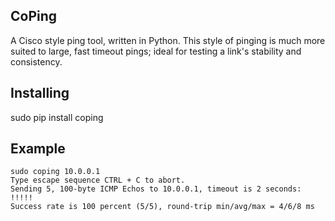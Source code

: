 ## CoPing

A Cisco style ping tool, written in Python.  This style of pinging is
much more suited to large, fast timeout pings; ideal for testing a link's
stability and consistency.

## Installing
sudo pip install coping

## Example
```
sudo coping 10.0.0.1
Type escape sequence CTRL + C to abort. 
Sending 5, 100-byte ICMP Echos to 10.0.0.1, timeout is 2 seconds: 
!!!!! 
Success rate is 100 percent (5/5), round-trip min/avg/max = 4/6/8 ms 
```
